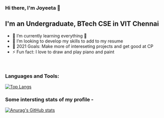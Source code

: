 ### Hi there, I'm Joyeeta 👋


## I'm an Undergraduate, BTech CSE in VIT Chennai

- 🌱 I’m currently learning everything 🤣
- 👯 I’m looking to develop my skills to add to my resume
- 🥅 2021 Goals: Make more of intereseting projects and get good at CP
- ⚡ Fun fact: I love to draw and play piano and paint


<br />

### Languages and Tools:

[![Top Langs](https://github-readme-stats.vercel.app/api/top-langs/?username=joyeetadey&langs_count=8&layout=compact&theme=nightowl)](https://github.com/anuraghazra/github-readme-stats)

### Some intersting stats of my profile -

[![Anurag's GitHub stats](https://github-readme-stats.vercel.app/api?username=joyeetadey&count_private=true&theme=nightowl)](https://github.com/anuraghazra/github-readme-stats)

<!-- <p align='center'>
 <a href="https://www.instagram.com/d_joyee_ta/"><img height="30" src="https://github.com/stephenajulu/WaylonWalker/blob/main/icon/instagram.jpg?raw=true"></a>&nbsp;&nbsp;
  <a href="https://www.linkedin.com/in/joyeeta-dey-8729921a7"><img height="30" src="https://github.com/stephenajulu/WaylonWalker/blob/main/icon/linkedin.png?raw=true"></a>&nbsp;&nbsp
<a href="https://twitter.com/JoyeetaDey19"><img height="30" src="https://github.com/stephenajulu/WaylonWalker/blob/main/icon/twitter.png?raw=true"></a>&nbsp;&nbsp; -->
